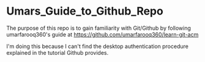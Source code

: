 # Umars_Guide_to_Github_Repo
The purpose of this repo is to gain familiarity with Git/Github by following umarfarooq360's guide at https://github.com/umarfarooq360/learn-git-acm

I'm doing this because I can't find the desktop authentication procedure explained in the tutorial Github provides.
